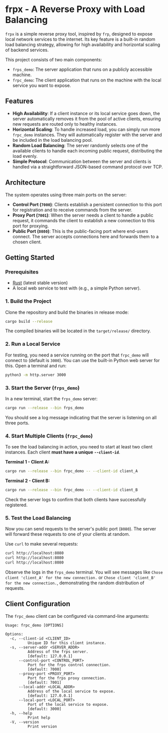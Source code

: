 # frpx - A Reverse Proxy with Load Balancing

`frpx` is a simple reverse proxy tool, inspired by `frp`, designed to expose local network services to the internet. Its key feature is a built-in random load balancing strategy, allowing for high availability and horizontal scaling of backend services.

This project consists of two main components:
- `frps_demo`: The server application that runs on a publicly accessible machine.
- `frpc_demo`: The client application that runs on the machine with the local service you want to expose.

## Features

- **High Availability**: If a client instance or its local service goes down, the server automatically removes it from the pool of active clients, ensuring new requests are routed only to healthy instances.
- **Horizontal Scaling**: To handle increased load, you can simply run more `frpc_demo` instances. They will automatically register with the server and be included in the load balancing pool.
- **Random Load Balancing**: The server randomly selects one of the available clients to handle each incoming public request, distributing the load evenly.
- **Simple Protocol**: Communication between the server and clients is handled via a straightforward JSON-based command protocol over TCP.

## Architecture

The system operates using three main ports on the server:

- **Control Port (`7000`)**: Clients establish a persistent connection to this port for registration and to receive commands from the server.
- **Proxy Port (`7001`)**: When the server needs a client to handle a public request, it commands the client to establish a new connection to this port for proxying.
- **Public Port (`8080`)**: This is the public-facing port where end-users connect. The server accepts connections here and forwards them to a chosen client.

## Getting Started

### Prerequisites

- [Rust](https://www.rust-lang.org/tools/install) (latest stable version)
- A local web service to test with (e.g., a simple Python server).

### 1. Build the Project

Clone the repository and build the binaries in release mode:

```bash
cargo build --release
```

The compiled binaries will be located in the `target/release/` directory.

### 2. Run a Local Service

For testing, you need a service running on the port that `frpc_demo` will connect to (default is `3000`). You can use the built-in Python web server for this. Open a terminal and run:

```bash
python3 -m http.server 3000
```

### 3. Start the Server (`frps_demo`)

In a new terminal, start the `frps_demo` server:

```bash
cargo run --release --bin frps_demo
```

You should see a log message indicating that the server is listening on all three ports.

### 4. Start Multiple Clients (`frpc_demo`)

To see the load balancing in action, you need to start at least two client instances. Each client **must have a unique `--client-id`**.

**Terminal 1 - Client A:**
```bash
cargo run --release --bin frpc_demo -- --client-id client_A
```

**Terminal 2 - Client B:**
```bash
cargo run --release --bin frpc_demo -- --client-id client_B
```

Check the server logs to confirm that both clients have successfully registered.

### 5. Test the Load Balancing

Now you can send requests to the server's public port (`8080`). The server will forward these requests to one of your clients at random.

Use `curl` to make several requests:

```bash
curl http://localhost:8080
curl http://localhost:8080
curl http://localhost:8080
```

Observe the logs in the `frps_demo` terminal. You will see messages like `Chose client 'client_A' for the new connection.` or `Chose client 'client_B' for the new connection.`, demonstrating the random distribution of requests.

## Client Configuration

The `frpc_demo` client can be configured via command-line arguments:

```
Usage: frpc_demo [OPTIONS]

Options:
  -c, --client-id <CLIENT_ID>
          Unique ID for this client instance.
  -s, --server-addr <SERVER_ADDR>
          Address of the frps server.
          [default: 127.0.0.1]
      --control-port <CONTROL_PORT>
          Port for the frps control connection.
          [default: 7000]
      --proxy-port <PROXY_PORT>
          Port for the frps proxy connection.
          [default: 7001]
      --local-addr <LOCAL_ADDR>
          Address of the local service to expose.
          [default: 127.0.0.1]
      --local-port <LOCAL_PORT>
          Port of the local service to expose.
          [default: 3000]
  -h, --help
          Print help
  -V, --version
          Print version
```
